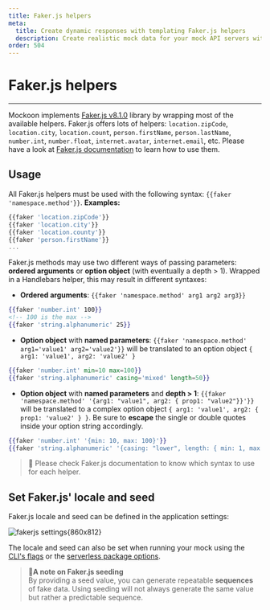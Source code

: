 ```yaml
---
title: Faker.js helpers
meta:
  title: Create dynamic responses with templating Faker.js helpers
  description: Create realistic mock data for your mock API servers with Mockoon's templating system including Faker.js
order: 504
---
```


# Faker.js helpers

---

Mockoon implements [Faker.js v8.1.0](https://fakerjs.dev/) library by wrapping most of the available helpers.
Faker.js offers lots of helpers: `location.zipCode`, `location.city`, `location.count`, `person.firstName`, `person.lastName`, `number.int`, `number.float`, `internet.avatar`, `internet.email`, etc. Please have a look at [Faker.js documentation](https://fakerjs.dev/) to learn how to use them.

## Usage

All Faker.js helpers must be used with the following syntax: `{{faker 'namespace.method'}}`.
**Examples:**

```js
{{faker 'location.zipCode'}}
{{faker 'location.city'}}
{{faker 'location.county'}}
{{faker 'person.firstName'}}
...
```

Faker.js methods may use two different ways of passing parameters: **ordered arguments** or **option object** (with eventually a depth > 1). Wrapped in a Handlebars helper, this may result in different syntaxes:

- **Ordered arguments**: `{{faker 'namespace.method' arg1 arg2 arg3}}`

```handlebars
{{faker 'number.int' 100}}
<!-- 100 is the max -->
{{faker 'string.alphanumeric' 25}}
```

- **Option object** with **named parameters**: `{{faker 'namespace.method' arg1='value1' arg2='value2'}}` will be translated to an option object `{ arg1: 'value1', arg2: 'value2' }`

```handlebars
{{faker 'number.int' min=10 max=100}}
{{faker 'string.alphanumeric' casing='mixed' length=50}}
```

- **Option object** with **named parameters** and **depth > 1**: `{{faker 'namespace.method' '{arg1: "value1", arg2: { prop1: "value2"}}'}}` will be translated to a complex option object `{ arg1: 'value1', arg2: { prop1: 'value2' } }`. Be sure to **escape** the single or double quotes inside your option string accordingly.

```handlebars
{{faker 'number.int' '{min: 10, max: 100}'}}
{{faker 'string.alphanumeric' '{casing: "lower", length: { min: 1, max: 3}}'}}
```

> 📘 Please check Faker.js documentation to know which syntax to use for each helper.

## Set Faker.js' locale and seed

Faker.js locale and seed can be defined in the application settings:

![fakerjs settings{860x812}](docs-img:settings-faker.png)

The locale and seed can also be set when running your mock using the [CLI's flags](https://github.com/mockoon/mockoon/blob/main/packages/cli/README.md#fakerjs-options) or the [serverless package options](https://github.com/mockoon/mockoon/blob/main/packages/serverless/README.md#options).

> 📝**A note on Faker.js seeding**  
> By providing a seed value, you can generate repeatable **sequences** of fake data. Using seeding will not always generate the same value but rather a predictable sequence.
